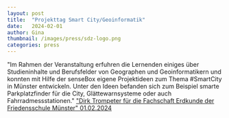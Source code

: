 ```yaml
---
layout: post
title:  "Projekttag Smart City/Geoinformatik"
date:   2024-02-01
author: Gina
thumbnail: /images/press/sdz-logo.png
categories: press
---
```

"Im Rahmen der Veranstaltung erfuhren die Lernenden einiges über Studieninhalte und Berufsfelder von Geographen und Geoinformatikern und konnten mit Hilfe der senseBox eigene Projektideen zum Thema #SmartCity in Münster entwickeln. Unter den Ideen befanden sich zum Beispiel smarte Parkplatzfinder für die City, Glättewarnsysteme oder auch Fahrradmessstationen."
<a href="https://www.sdz.nrw.de/?id=1817&p=blog&news_id=2564">"Dirk Trompeter für die Fachschaft Erdkunde der Friedensschule Münster" 01.02.2024 </a>
